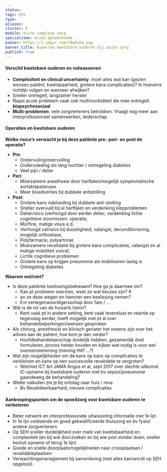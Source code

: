 ```yaml
---
status: 
tags: KVS
type: 
aliases: 
cluster: E
module: Acute complexe zorg
specialisme: Acute geneeskunde
banner: https://i.imgur.com/Y0eEsKa.png
banner_title: Aspecten kwetsbare ouderen bij acute zorg
publish: true
---
```


#### Verschil kwetsbare ouderen en volwassenen
- **Complexiteit en clinical uncertainty**: moet alles wat kan (gezien wensen patiënt, kwetsbaarheid, grotere kans complicaties)? In hoeverre richtlijn volgen en wanneer afwijken? 
- Sneller ontregelt, langzamer herstel
- Naast acute probleem vaak ook multimorbiditeit die mee ontregelt **biopsychosociaal** 
- **Multi-problemen**: vele zorgverleners betrokken. Vraagt nog meer aan interprofessioneel samenwerken, leiderschap

#### Operaties en kwetsbare ouderen
**Welke risico’s verwacht je bij deze patiënte pre- peri- en post de operatie?**
- **Pre**:
	- Ondervuling/overvulling
	- Ondervoeding als lang nuchter / ontregeling diabetes
	- Veel pijn / delier
- **Peri**:
	- Moeizamere anesthesie door hartfalen/mogelijk symptomatische aortaklepstenose
	- Meer bloedverlies bij dubbele antistolling
- **Post**:
	- Grotere kans nabloeding bij dubbele anti-stolling
	- Sneller overvuld bij al hartfalen en verdenking klepproblemen
	- Delierrisico (verhoogd door eerder delier, verdenking lichte cognitieve stoornissen, operatie,
	- Morfine, matige visus e.d.
	- Verhoogd valrisico bij duizeligheid, valangst, deconditionering, mogelijk orthostase,
	- Polyfarmacie, polyartrose
	- Moeizamere revalidatie bij grotere kans complicaties, valangst en al matige mobiliteit vooraf,
	- Lichte cognitieve problemen
	- Grotere kans op krijgen pneumonie als mobiliseren lastig is
	- Ontregeling diabetes

**Waarom wel/niet?**
- Is deze patiënte beslissingsbekwaam? Hoe ga je daarmee om? 
	- Kan pt probleem overzien, weet ze wat keuzes zijn? K
	- an ze deze wegen en hierover een beslissing nemen? 
	- Evt vertegenwoordigersschap door fam / … 
- Wat is de rol van de huisarts hierin? 
	- Kent vaak pt in andere setting, kent vaak levenslust en reactie op tegenslag eerder, heeft mogelijk met pt al over behandelbeperkingen/wensen gesproken 
- Als chirurg, anesthesist en klinisch geriater het oneens zijn over het advies aan de patiënt, hoe kom je dan verder? 
	- Hoofdbehandelaarschap duidelijk hebben, gezamenlijk doel formuleren, proces helder houden en kijken wat nodig is voor wel overeenstemming (mening HA? …?)
- Wat zijn mogelijkheden om de kans op kans op complicaties te verkleinen en kans op een succesvolle revalidatie te vergroten? 
	- Wel/niet IC? Art JAMA Angus et al, sept 2017 over slechte uitkomst IC-opname bij kwetsbare ouderen met bv sepsis/pneumonie gaandeweg de behandeling? 
- Welke valkuilen zie je bij ontslag naar huis / reva
	- Bv Revalideerbaarheid, nieuwe complicaties


#### Aanknopingspunten om de spoedzorg voor kwetsbare ouderen te verbeteren
- Beter netwerk en interprofessionele uitwisseling informatie met 1e lijn
- In 1e lijn voldoende en goed gekwalificeerde thuiszorg en bv fysio/ andere zorgverleners
- Op SEH sneller duidelijkheid over mate van kwetsbaarheid en complexiteit (en bij wie doorzoeken en bij wie juist minder doen; sneller besluit opname of terug 1e lijn)
- Goede en snelle doorplaatsmogelijkheden naar crisisplaatsen / revalidatieplaatsen
- Verwachtingsmanagement bij samenleving (niet alles kan/wordt op SEH opgelost).